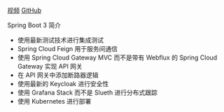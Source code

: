 [视频](https://www.youtube.com/redirect?event=comments&redir_token=QUFFLUhqbGVTRzBMMWMyelR3dVlfSy1nUklqQ2NpMXMtUXxBQ3Jtc0trQ0tFMVlydkRHSVpYcWFGUkctTkRFcVI3ZmRkUF9IWUFYMjhHZ3BIVzRFZnFhVjhidERkYTJBSjZJdHFlTlBKdWlLNmI4akhQSllXallxUTRIb3RrT1B3MXR1RGp6X1pyUnFTazB3NGpzQ1hxeElOZw&q=https%3A%2F%2Fgithub.com%2FSaiUpadhyayula%2Fspring-boot-microservices)
[GitHub](https://www.youtube.com/redirect?event=comments&redir_token=QUFFLUhqbGVTRzBMMWMyelR3dVlfSy1nUklqQ2NpMXMtUXxBQ3Jtc0trQ0tFMVlydkRHSVpYcWFGUkctTkRFcVI3ZmRkUF9IWUFYMjhHZ3BIVzRFZnFhVjhidERkYTJBSjZJdHFlTlBKdWlLNmI4akhQSllXallxUTRIb3RrT1B3MXR1RGp6X1pyUnFTazB3NGpzQ1hxeElOZw&q=https%3A%2F%2Fgithub.com%2FSaiUpadhyayula%2Fspring-boot-microservices)

Spring Boot 3 简介
- 使用最新测试技术进行集成测试
- Spring Cloud Feign 用于服务间通信
- 使用 Spring Cloud Gateway MVC 而不是带有 Webflux 的 Spring Cloud Gateway 实现 API 网关
- 在 API 网关中添加断路器逻辑
- 使用最新的 Keycloak 进行安全性
- 使用 Grafana Stack 而不是 Slueth 进行分布式跟踪
- 使用 Kubernetes 进行部署